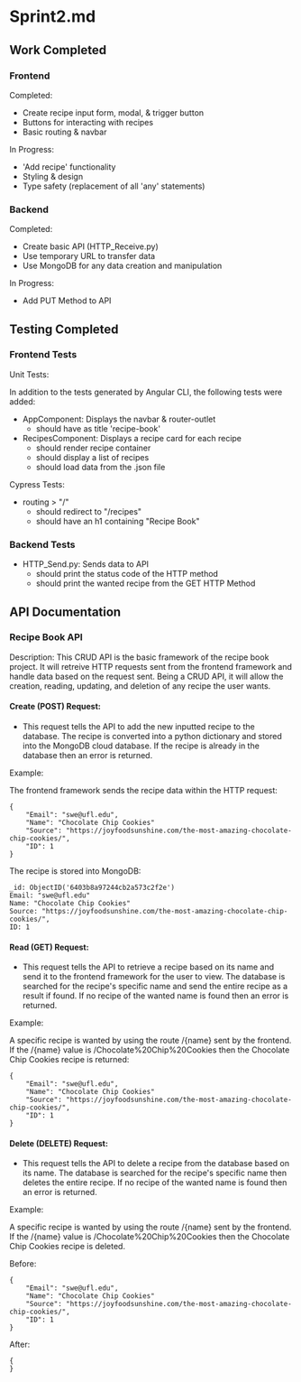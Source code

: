 # Sprint2.md

## Work Completed

### Frontend

Completed:

- Create recipe input form, modal, & trigger button
- Buttons for interacting with recipes
- Basic routing & navbar

In Progress:

- 'Add recipe' functionality
- Styling & design
- Type safety (replacement of all 'any' statements)

### Backend

Completed:

- Create basic API (HTTP_Receive.py)
- Use temporary URL to transfer data
- Use MongoDB for any data creation and manipulation

In Progress:

- Add PUT Method to API

## Testing Completed

### Frontend Tests

Unit Tests:

In addition to the tests generated by Angular CLI, the following tests were added:

- AppComponent: Displays the navbar & router-outlet
  - should have as title 'recipe-book'
- RecipesComponent: Displays a recipe card for each recipe
  - should render recipe container
  - should display a list of recipes
  - should load data from the .json file

Cypress Tests:

- routing > "/"
  - should redirect to "/recipes"
  - should have an h1 containing "Recipe Book"

### Backend Tests

- HTTP_Send.py: Sends data to API
  - should print the status code of the HTTP method
  - should print the wanted recipe from the GET HTTP Method

## API Documentation

### Recipe Book API

Description: This CRUD API is the basic framework of the recipe book project. It will retreive HTTP requests sent from the frontend framework and handle data based on the request sent. Being a CRUD API, it will allow the creation, reading, updating, and deletion of any recipe the user wants.

#### Create (POST) Request:
- This request tells the API to add the new inputted recipe to the database. The recipe is converted into a python dictionary and stored into the MongoDB cloud database. If the recipe is already in the database then an error is returned.

Example:

The frontend framework sends the recipe data within the HTTP request:
```
{
    "Email": "swe@ufl.edu",
    "Name": "Chocolate Chip Cookies"
    "Source": "https://joyfoodsunshine.com/the-most-amazing-chocolate-chip-cookies/",
    "ID": 1
}
```
The recipe is stored into MongoDB:
```
_id: ObjectID('6403b8a97244cb2a573c2f2e')
Email: "swe@ufl.edu"
Name: "Chocolate Chip Cookies"
Source: "https://joyfoodsunshine.com/the-most-amazing-chocolate-chip-cookies/",
ID: 1
```

#### Read (GET) Request:
- This request tells the API to retrieve a recipe based on its name and send it to the frontend framework for the user to view. The database is searched for the recipe's specific name and send the entire recipe as a result if found. If no recipe of the wanted name is found then an error is returned.

Example:

A specific recipe is wanted by using the route /{name} sent by the frontend. If the /{name} value is /Chocolate%20Chip%20Cookies then the Chocolate Chip Cookies recipe is returned:
```
{
    "Email": "swe@ufl.edu",
    "Name": "Chocolate Chip Cookies"
    "Source": "https://joyfoodsunshine.com/the-most-amazing-chocolate-chip-cookies/",
    "ID": 1
}
```

#### Delete (DELETE) Request:
- This request tells the API to delete a recipe from the database based on its name. The database is searched for the recipe's specific name then deletes the entire recipe. If no recipe of the wanted name is found then an error is returned.

Example: 

A specific recipe is wanted by using the route /{name} sent by the frontend. If the /{name} value is /Chocolate%20Chip%20Cookies then the Chocolate Chip Cookies recipe is deleted.

Before:
```
{
    "Email": "swe@ufl.edu",
    "Name": "Chocolate Chip Cookies"
    "Source": "https://joyfoodsunshine.com/the-most-amazing-chocolate-chip-cookies/",
    "ID": 1
}
```
After:
```
{
}
```
